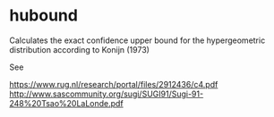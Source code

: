 # hubound

Calculates the exact confidence upper bound for the
hypergeometric distribution according to Konijn (1973)

See

https://www.rug.nl/research/portal/files/2912436/c4.pdf
http://www.sascommunity.org/sugi/SUGI91/Sugi-91-248%20Tsao%20LaLonde.pdf

